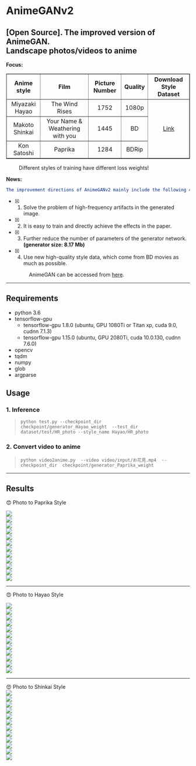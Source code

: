 # AnimeGANv2   

[Open Source]. The improved version of AnimeGAN.  
Landscape photos/videos to anime  
-----  
**Focus:**  
<table border="1px ridge">
	<tr align="center">
	    <th>Anime style</th>
	    <th>Film</th>  
	    <th>Picture Number</th>  
      <th>Quality</th>
      <th>Download Style Dataset</th>
	</tr >
	<tr align="center">
      <td>Miyazaki Hayao</td>
      <td>The Wind Rises</td>
      <td>1752</td>
      <td>1080p</td>
	    <td rowspan="3"><a href="https://github.com/TachibanaYoshino/AnimeGANv2/releases/tag/1.0">Link</a></td>
	</tr>
	<tr align="center">
	    <td>Makoto Shinkai</td>  
	    <td>Your Name & Weathering with you</td>
      <td>1445</td>
      <td>BD</td>
	</tr>
	<tr align="center">
	    <td>Kon Satoshi</td>
	    <td>Paprika</td>
      <td>1284</td>
      <td>BDRip</td>
	</tr>
</table>  
  
  
  &ensp;&ensp;&ensp;&ensp;&ensp;Different styles of training have different loss weights!
  
**News:**    
```yaml
The improvement directions of AnimeGANv2 mainly include the following 4 points:  
```  
- [x] 1. Solve the problem of high-frequency artifacts in the generated image.  
- [x] 2. It is easy to train and directly achieve the effects in the paper.  
- [x] 3. Further reduce the number of parameters of the generator network. **(generator size: 8.17 Mb)**  
- [x] 4. Use new high-quality style data, which come from BD movies as much as possible.  
   
   &ensp;&ensp;&ensp;&ensp;&ensp;  AnimeGAN can be accessed from [here](https://github.com/TachibanaYoshino/AnimeGAN).  
___  

## Requirements  
- python 3.6  
- tensorflow-gpu 
   - tensorflow-gpu 1.8.0  (ubuntu, GPU 1080Ti or Titan xp, cuda 9.0, cudnn 7.1.3)  
   - tensorflow-gpu 1.15.0 (ubuntu, GPU 2080Ti, cuda 10.0.130, cudnn 7.6.0)  
- opencv  
- tqdm  
- numpy  
- glob  
- argparse  
  
## Usage  

### 1. Inference      
  > `python test.py --checkpoint_dir  checkpoint/generator_Hayao_weight  --test_dir dataset/test/HR_photo --style_name Hayao/HR_photo`  
  
### 2. Convert video to anime   
  > `python video2anime.py  --video video/input/お花見.mp4  --checkpoint_dir  checkpoint/generator_Paprika_weight`  
    
____  
## Results  
   
:heart_eyes:  Photo  to  Paprika  Style  
  
![](https://github.com/TachibanaYoshino/AnimeGANv2/blob/master/results/Paprika/concat/37.png)   
![](https://github.com/TachibanaYoshino/AnimeGANv2/blob/master/results/Paprika/concat/38.png)     
![](https://github.com/TachibanaYoshino/AnimeGANv2/blob/master/results/Paprika/concat/6.png)  
![](https://github.com/TachibanaYoshino/AnimeGANv2/blob/master/results/Paprika/concat/7.png)  
![](https://github.com/TachibanaYoshino/AnimeGANv2/blob/master/results/Paprika/concat/9.png)  
![](https://github.com/TachibanaYoshino/AnimeGANv2/blob/master/results/Paprika/concat/21.png)  
![](https://github.com/TachibanaYoshino/AnimeGANv2/blob/master/results/Paprika/concat/44.png)  
![](https://github.com/TachibanaYoshino/AnimeGANv2/blob/master/results/Paprika/concat/1.png)  
![](https://github.com/TachibanaYoshino/AnimeGANv2/blob/master/results/Paprika/concat/8.png)  
![](https://github.com/TachibanaYoshino/AnimeGANv2/blob/master/results/Paprika/concat/11.png)  
![](https://github.com/TachibanaYoshino/AnimeGANv2/blob/master/results/Paprika/concat/5.png)  
![](https://github.com/TachibanaYoshino/AnimeGANv2/blob/master/results/Paprika/concat/15.png)   
____  
:heart_eyes:  Photo  to  Hayao  Style   
  
![](https://github.com/TachibanaYoshino/AnimeGANv2/blob/master/results/Hayao/concat/34.png)   
![](https://github.com/TachibanaYoshino/AnimeGANv2/blob/master/results/Hayao/concat/10.png)     
![](https://github.com/TachibanaYoshino/AnimeGANv2/blob/master/results/Hayao/concat/15.png)  
![](https://github.com/TachibanaYoshino/AnimeGANv2/blob/master/results/Hayao/concat/35.png)  
![](https://github.com/TachibanaYoshino/AnimeGANv2/blob/master/results/Hayao/concat/39.png)  
![](https://github.com/TachibanaYoshino/AnimeGANv2/blob/master/results/Hayao/concat/42.png)  
![](https://github.com/TachibanaYoshino/AnimeGANv2/blob/master/results/Hayao/concat/44.png)  
![](https://github.com/TachibanaYoshino/AnimeGANv2/blob/master/results/Hayao/concat/41.png)  
![](https://github.com/TachibanaYoshino/AnimeGANv2/blob/master/results/Hayao/concat/32.png)  
![](https://github.com/TachibanaYoshino/AnimeGANv2/blob/master/results/Hayao/concat/11.png)  
![](https://github.com/TachibanaYoshino/AnimeGANv2/blob/master/results/Hayao/concat/5.png)  
![](https://github.com/TachibanaYoshino/AnimeGANv2/blob/master/results/Hayao/concat/18.png)    
____  
:heart_eyes:  Photo  to  Shinkai  Style   
![](https://github.com/TachibanaYoshino/AnimeGANv2/blob/master/results/Shinkai/concat/7.png)   
![](https://github.com/TachibanaYoshino/AnimeGANv2/blob/master/results/Shinkai/concat/9.png)     
![](https://github.com/TachibanaYoshino/AnimeGANv2/blob/master/results/Shinkai/concat/11.png)  
![](https://github.com/TachibanaYoshino/AnimeGANv2/blob/master/results/Shinkai/concat/15.png)  
![](https://github.com/TachibanaYoshino/AnimeGANv2/blob/master/results/Shinkai/concat/17.png)  
![](https://github.com/TachibanaYoshino/AnimeGANv2/blob/master/results/Shinkai/concat/22.png)  
![](https://github.com/TachibanaYoshino/AnimeGANv2/blob/master/results/Shinkai/concat/27.png)  
![](https://github.com/TachibanaYoshino/AnimeGANv2/blob/master/results/Shinkai/concat/33.png)  
![](https://github.com/TachibanaYoshino/AnimeGANv2/blob/master/results/Shinkai/concat/32.png)  
![](https://github.com/TachibanaYoshino/AnimeGANv2/blob/master/results/Shinkai/concat/21.png)  
![](https://github.com/TachibanaYoshino/AnimeGANv2/blob/master/results/Shinkai/concat/3.png)  
![](https://github.com/TachibanaYoshino/AnimeGANv2/blob/master/results/Shinkai/concat/26.png)  
